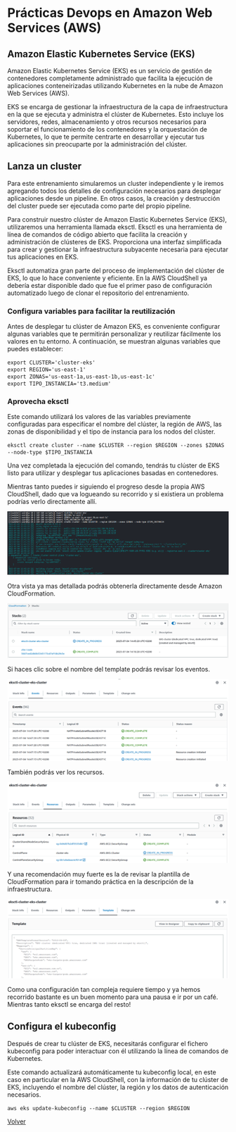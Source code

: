 # Prácticas Devops en Amazon Web Services (AWS)
## Amazon Elastic Kubernetes Service (EKS)

Amazon Elastic Kubernetes Service (EKS) es un servicio de gestión de contenedores completamente administrado que facilita la ejecución de aplicaciones conteneirizadas utilizando Kubernetes en la nube de Amazon Web Services (AWS). 

EKS se encarga de gestionar la infraestructura de la capa de infraestructura en la que se ejecuta y administra el clúster de Kubernetes. Esto incluye los servidores, redes, almacenamiento y otros recursos necesarios para soportar el funcionamiento de los contenedores y la orquestación de Kubernetes, lo que te permite centrarte en desarrollar y ejecutar tus aplicaciones sin preocuparte por la administración del clúster.

## Lanza un cluster

Para este entrenamiento simularemos un cluster independiente y le iremos agregando todos los detalles de configuración necesarios para desplegar aplicaciones desde un pipeline. En otros casos, la creación y destrucción del cluster puede ser ejecutada como parte del propio pipeline.

Para construir nuestro clúster de Amazon Elastic Kubernetes Service (EKS), utilizaremos una herramienta llamada eksctl. Eksctl es una herramienta de línea de comandos de código abierto que facilita la creación y administración de clústeres de EKS. Proporciona una interfaz simplificada para crear y gestionar la infraestructura subyacente necesaria para ejecutar tus aplicaciones en EKS.

Eksctl automatiza gran parte del proceso de implementación del clúster de EKS, lo que lo hace conveniente y eficiente. En la AWS CloudShell ya debería estar disponible dado que fue el primer paso de configuración automatizado luego de clonar el repositorio del entrenamiento.

### Configura variables para facilitar la reutilización

Antes de desplegar tu clúster de Amazon EKS, es conveniente configurar algunas variables que te permitirán personalizar y reutilizar fácilmente los valores en tu entorno. A continuación, se muestran algunas variables que puedes establecer:

```shell
export CLUSTER='cluster-eks'
export REGION='us-east-1'
export ZONAS='us-east-1a,us-east-1b,us-east-1c'
export TIPO_INSTANCIA='t3.medium'
```

### Aprovecha eksctl

Este comando utilizará los valores de las variables previamente configuradas para especificar el nombre del clúster, la región de AWS, las zonas de disponibilidad y el tipo de instancia para los nodos del clúster.

```shell
eksctl create cluster --name $CLUSTER --region $REGION --zones $ZONAS --node-type $TIPO_INSTANCIA
```

Una vez completada la ejecución del comando, tendrás tu clúster de EKS listo para utilizar y desplegar tus aplicaciones basadas en contenedores. 

Mientras tanto puedes ir siguiendo el progreso desde la propia AWS CloudShell, dado que va logueando su recorrido y si existiera un problema podrías verlo directamente allí.

<div align="center">
  <img src="imagenes/creacion-eks-cloudshell.png" alt="Creación EKS Cloud Shell logs">
</div>


Otra vista ya mas detallada podrás obtenerla directamente desde Amazon CloudFormation.

<div align="center">
  <img src="imagenes/creacion-eks-cloudformation.png" alt="Creación EKS CloudFormation">
</div>


Si haces clic sobre el nombre del template podrás revisar los eventos.

<div align="center">
  <img src="imagenes/creacion-eks-eventos.png" alt="Creación EKS CloudFormation Eventos">
</div>


También podrás ver los recursos.

<div align="center">
  <img src="imagenes/creacion-eks-recursos.png" alt="Creación EKS CloudFormation Recursos">
</div>


Y una recomendación muy fuerte es la de revisar la plantilla de CloudFormation para ir tomando práctica en la descripción de la infraestructura.

<div align="center">
  <img src="imagenes/creacion-eks-template.png" alt="Creación EKS CloudFormation Template">
</div>


Como una configuración tan compleja requiere tiempo y ya hemos recorrido bastante es un buen momento para una pausa e ir por un café. Mientras tanto eksctl se encarga del resto!

## Configura el kubeconfig

Después de crear tu clúster de EKS, necesitarás configurar el fichero kubeconfig para poder interactuar con él utilizando la línea de comandos de Kubernetes.

Este comando actualizará automáticamente tu kubeconfig local, en este caso en particular en la AWS CloudShell, con la información de tu clúster de EKS, incluyendo el nombre del clúster, la región y los datos de autenticación necesarios.

```shell
aws eks update-kubeconfig --name $CLUSTER --region $REGION
```

[Volver](indice.md)